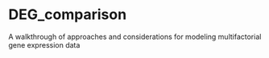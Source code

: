 # DEG_comparison
A walkthrough of approaches and considerations for modeling multifactorial gene expression data
